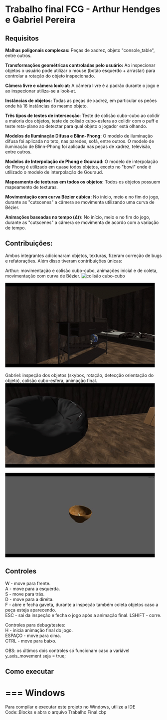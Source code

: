 # Trabalho final FCG - Arthur Hendges e Gabriel Pereira
## Requisitos

**Malhas poligonais complexas:**  Peças de xadrez, objeto "console_table", entre outros.


**Transformações geométricas controladas pelo usuário:** Ao inspecionar objetos o usuário pode utilizar o mouse (botão esquerdo + arrastar) para controlar a rotação do objeto inspecionado. 

**Câmera livre e câmera look-at:** A câmera livre é a padrão durante o jogo e ao inspecionar utiliza-se a look-at.

**Instâncias de objetos:** Todas as peças de xadrez, em particular os peões onde há 16 instâncias do mesmo objeto.

**Três tipos de testes de intersecção**: Teste de colisão cubo-cubo ao colidir a maioria dos objetos, teste de colisão cubo-esfera ao colidir com o puff e teste reta-plano ao detectar para qual objeto o jogador está olhando.

**Modelos de Iluminação Difusa e Blinn-Phong:** O modelo de iluminação difusa foi aplicada no teto, nas paredes, sofá, entre outros. O modelo de iluminação de Blinn-Phong foi aplicada nas peças de xadrez, televisão, entre outros. 

**Modelos de Interpolação de Phong e Gouraud:** O modelo de interpolação de Phong é utilizado em quase todos objetos, exceto no "bowl" onde é utilizado o modelo de interpolação de Gouraud.

**Mapeamento de texturas em todos os objetos:** Todos os objetos possuem mapeamento de texturas.

**Movimentação com curva Bézier cúbica:** No início, meio e no fim do jogo, durante as "cutscenes" a câmera se movimenta utilizando uma curva de Bézier.

**Animações baseadas no tempo ($\Delta t$):** No início, meio e no fim do jogo, durante as "cutscenes" a câmera se movimenta de acordo com a variação de tempo.


## Contribuições:
Ambos integrantes adicionaram objetos, texturas, fizeram correção de bugs e refatorações. Além disso tiveram contribuições únicas:

Arthur: movimentação e colisão cubo-cubo, animações inicial e de coleta, movimentação com curva de Bézier.
![colisão cubo-cubo](./gifs/colisão.gif)

![gaveta abrindo](./gifs/gaveta.gif)

Gabriel: inspeção dos objetos (skybox, rotação, detecção orientação do objeto), colisão cubo-esfera, animação final.
![colisão cubo-esfera](./gifs/colisao2.gif)

![inspecao](./gifs/inspeção.gif)
## Controles

W - move para frente. \
A - move para a esquerda. \
S - move para trás. \
D - move para a direita. \
F - abre e fecha gaveta, durante a inspeção também coleta objetos caso a peça esteja aparecendo.\
ESC - sai da inspeção e fecha o jogo após a animação final.
LSHIFT - corre.

Controles para debug/testes:\
H - inicia animação final do jogo.\
ESPAÇO - move para cima.\
CTRL - move para baixo.

OBS: os últimos dois controles só funcionam caso a variável y_axis_movement seja = true;

## Como executar
=== Windows
===================================
Para compilar e executar este projeto no Windows, utilize a IDE Code::Blocks e abra o arquivo Trabalho Final.cbp